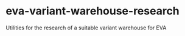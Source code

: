 # eva-variant-warehouse-research
Utilities for the research of a suitable variant warehouse for EVA
